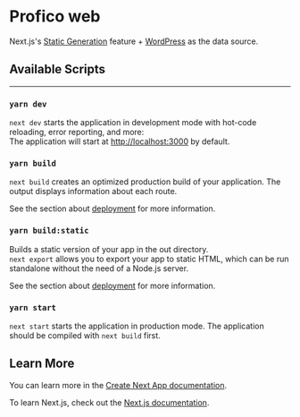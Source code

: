 # Profico web

Next.js's [Static Generation](https://nextjs.org/docs/basic-features/pages) feature + [WordPress](https://wordpress.org) as the data source.

## Available Scripts

---

### `yarn dev`

`next dev` starts the application in development mode with hot-code reloading, error reporting, and more:<br />
The application will start at [http://localhost:3000](http://localhost:3000) by default.

### `yarn build`

`next build` creates an optimized production build of your application. The output displays information about each route.<br />

See the section about [deployment](https://nextjs.org/docs/deployment) for more information.

### `yarn build:static`

Builds a static version of your app in the out directory.<br />
`next export` allows you to export your app to static HTML, which can be run standalone without the need of a Node.js server.

See the section about [deployment](https://nextjs.org/docs/deployment) for more information.

### `yarn start`

`next start` starts the application in production mode. The application should be compiled with `next build` first.<br />

## Learn More

You can learn more in the [Create Next App documentation](https://nextjs.org/docs/api-reference/create-next-app).

To learn Next.js, check out the [Next.js documentation](https://nextjs.org/).
